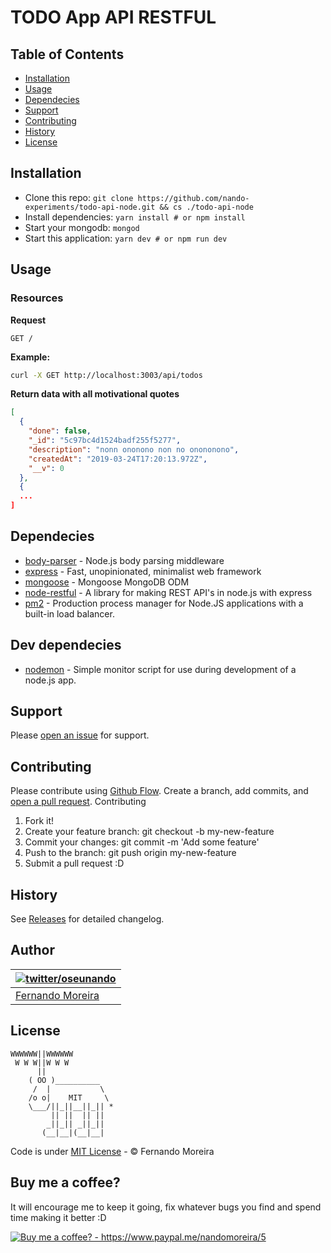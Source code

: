 # TODO App API RESTFUL

## Table of Contents

- [Installation](#installation)
- [Usage](#usage)
- [Dependecies](#dependecies)
- [Support](#support)
- [Contributing](#contributing)
- [History](#history)
- [License](#license)

## Installation

- Clone this repo: `git clone https://github.com/nando-experiments/todo-api-node.git && cs ./todo-api-node`
- Install dependencies: `yarn install # or npm install`
- Start your mongodb: `mongod`
- Start this application: `yarn dev # or npm run dev`

## Usage

### Resources

**Request**

```
GET /
```

**Example:**

```sh
curl -X GET http://localhost:3003/api/todos
```

**Return data with all motivational quotes**
```json
[
  {
    "done": false,
    "_id": "5c97bc4d1524badf255f5277",
    "description": "nonn ononono non no onononono",
    "createdAt": "2019-03-24T17:20:13.972Z",
    "__v": 0
  },
  {
  ...
]
```

## Dependecies

- [body-parser](https://github.com/expressjs/body-parser) - Node.js body parsing middleware
- [express](https://github.com/expressjs/express) - Fast, unopinionated, minimalist web framework
- [mongoose](https://github.com/Automattic/mongoose) - Mongoose MongoDB ODM
- [node-restful](https://github.com/baugarten/node-restful) - A library for making REST API's in node.js with express
- [pm2](https://github.com/Unitech/pm2) - Production process manager for Node.JS applications with a built-in load balancer.

## Dev dependecies

- [nodemon](https://github.com/remy/nodemon) - Simple monitor script for use during development of a node.js app.


## Support

Please [open an issue](../../issues/new) for support.

## Contributing

Please contribute using [Github Flow](https://guides.github.com/introduction/flow/). Create a branch, add commits, and [open a pull request](../../compare?expand=1).
Contributing

1. Fork it!
2. Create your feature branch: git checkout -b my-new-feature
3. Commit your changes: git commit -m 'Add some feature'
4. Push to the branch: git push origin my-new-feature
5. Submit a pull request :D

## History

See [Releases](../../releases) for detailed changelog.

## Author

| [![twitter/oseunando](https://avatars6.githubusercontent.com/u/1318271?v=4&s=120)](http://twitter.com/oseunando "Follow @oseunando on Twitter") |
| ----------------------------------------------------------------------------------------------------------------------------------------------- |
| [Fernando Moreira](http://twitter.com/oseunando)                                                                                                |

## License

```
WWWWWW||WWWWWW
 W W W||W W W
      ||
    ( OO )__________
     /  |           \
    /o o|    MIT     \
    \___/||_||__||_|| *
         || ||  || ||
        _||_|| _||_||
       (__|__|(__|__|
```

Code is under [MIT License](/LICENSE) - © Fernando Moreira

## Buy me a coffee?

It will encourage me to keep it going, fix whatever bugs you find and spend time making it better :D

<a href="https://www.paypal.me/nandomoreira/5">
  <img src="https://img.shields.io/badge/Buy%20me%20a%20coffee%3F-US%24%205-blue.svg" alt="Buy me a coffee? - https://www.paypal.me/nandomoreira/5">
</a>
